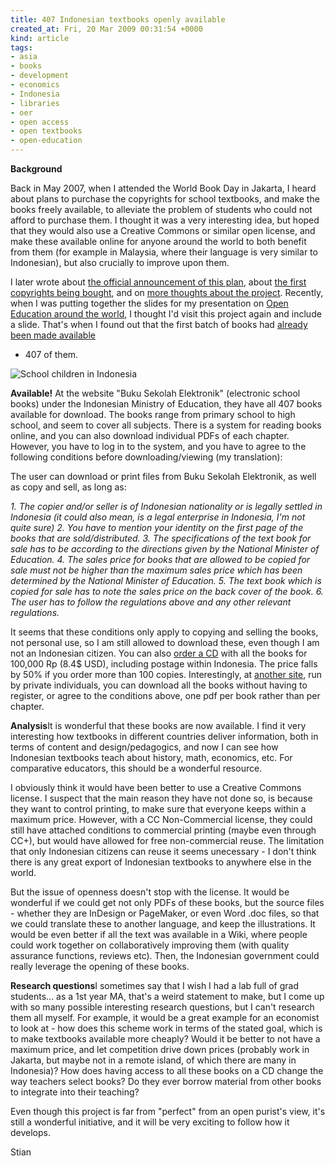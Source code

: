 ```yaml
---
title: 407 Indonesian textbooks openly available
created_at: Fri, 20 Mar 2009 00:31:54 +0000
kind: article
tags:
- asia
- books
- development
- economics
- Indonesia
- libraries
- oer
- open access
- open textbooks
- open-education
---
```


**Background**

Back in May 2007, when I attended the World Book Day in Jakarta, I heard
about plans to purchase the copyrights for school textbooks, and make
the books freely available, to alleviate the problem of students who
could not afford to purchase them. I thought it was a very interesting
idea, but hoped that they would also use a Creative Commons or similar
open license, and make these available online for anyone around the
world to both benefit from them (for example in Malaysia, where their
language is very similar to Indonesian), but also crucially to improve
upon them.

I later wrote about [the official announcement of this
plan](http://reganmian.net/blog/2008/02/08/indonesian-government-wants-to-buy-text-book-copyrights/),
about [the first copyrights being
bought](http://reganmian.net/blog/2008/04/07/indonesian-text-books-first-copyrights-bought/),
and on [more thoughts about the
project](http://reganmian.net/blog/2008/04/07/more-thoughts-on-indonesian-project-to-buy-copyrights/).
Recently, when I was putting together the slides for my presentation on
[Open Education around the
world](http://reganmian.net/blog/2009/03/16/open-education-around-the-world-presentation-at-oise/),
I thought I'd visit this project again and include a slide. That's when
I found out that the first batch of books had [already been made
available](http://reganmian.net/blog/2009/03/16/open-education-around-the-world-presentation-at-oise/)
- 407 of them.

![School children in
Indonesia](http://reganmian.net/blog/wp-content/uploads/2009/03/picture-20-300x204.png "School children in Indonesia")

**Available!** At the website "Buku Sekolah Elektronik" (electronic
school books) under the Indonesian Ministry of Education, they have all
407 books available for download. The books range from primary school to
high school, and seem to cover all subjects. There is a system for
reading books online, and you can also download individual PDFs of each
chapter. However, you have to log in to the system, and you have to
agree to the following conditions before downloading/viewing (my
translation):

The user can download or print files from Buku Sekolah Elektronik, as
well as copy and sell, as long as:

*1. The copier and/or seller is of Indonesian nationality or is legally
settled in Indonesia (it could also mean, is a legal enterprise in
Indonesia, I'm not quite sure) 2. You have to mention your identity on
the first page of the books that are sold/distributed. 3. The
specifications of the text book for sale has to be according to the
directions given by the National Minister of Education. 4. The sales
price for books that are allowed to be copied for sale must not be
higher than the maximum sales price which has been determined by the
National Minister of Education. 5. The text book which is copied for
sale has to note the sales price on the back cover of the book. 6. The
user has to follow the regulations above and any other relevant
regulations.*

It seems that these conditions only apply to copying and selling the
books, not personal use, so I am still allowed to download these, even
though I am not an Indonesian citizen. You can also [order a
CD](http://www.diknas.info/pemesanan) with all the books for 100,000 Rp
(8.4\$ USD), including postage within Indonesia. The price falls by 50%
if you order more than 100 copies. Interestingly, at [another
site](http://www.diknas.info/), run by private individuals, you can
download all the books without having to register, or agree to the
conditions above, one pdf per book rather than per chapter.

**Analysis**It is wonderful that these books are now available. I find
it very interesting how textbooks in different countries deliver
information, both in terms of content and design/pedagogics, and now I
can see how Indonesian textbooks teach about history, math, economics,
etc. For comparative educators, this should be a wonderful resource.

I obviously think it would have been better to use a Creative Commons
license. I suspect that the main reason they have not done so, is
because they want to control printing, to make sure that everyone keeps
within a maximum price. However, with a CC Non-Commercial license, they
could still have attached conditions to commercial printing (maybe even
through CC+), but would have allowed for free non-commercial reuse. The
limitation that only Indonesian citizens can reuse it seems unecessary -
I don't think there is any great export of Indonesian textbooks to
anywhere else in the world.

But the issue of openness doesn't stop with the license. It would be
wonderful if we could get not only PDFs of these books, but the source
files - whether they are InDesign or PageMaker, or even Word .doc files,
so that we could translate these to another language, and keep the
illustrations. It would be even better if all the text was available in
a Wiki, where people could work together on collaboratively improving
them (with quality assurance functions, reviews etc). Then, the
Indonesian government could really leverage the opening of these books.

**Research questions**I sometimes say that I wish I had a lab full of
grad students... as a 1st year MA, that's a weird statement to make, but
I come up with so many possible interesting research questions, but I
can't research them all myself. For example, it would be a great example
for an economist to look at - how does this scheme work in terms of the
stated goal, which is to make textbooks available more cheaply? Would it
be better to not have a maximum price, and let competition drive down
prices (probably work in Jakarta, but maybe not in a remote island, of
which there are many in Indonesia)? How does having access to all these
books on a CD change the way teachers select books? Do they ever borrow
material from other books to integrate into their teaching?

Even though this project is far from "perfect" from an open purist's
view, it's still a wonderful initiative, and it will be very exciting to
follow how it develops.

Stian
